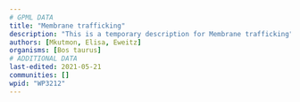 ```yaml
---
# GPML DATA
title: "Membrane trafficking"
description: "This is a temporary description for Membrane trafficking"
authors: [Mkutmon, Elisa, Eweitz]
organisms: [Bos taurus]
# ADDITIONAL DATA
last-edited: 2021-05-21
communities: []
wpid: "WP3212"
---
```

